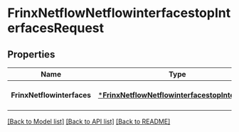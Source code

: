 # FrinxNetflowNetflowinterfacestopInterfacesRequest

## Properties
Name | Type | Description | Notes
------------ | ------------- | ------------- | -------------
**FrinxNetflowinterfaces** | [***FrinxNetflowNetflowinterfacestopInterfaces**](frinx.netflow.netflowinterfacestop.Interfaces.md) |  | [optional] [default to null]

[[Back to Model list]](../README.md#documentation-for-models) [[Back to API list]](../README.md#documentation-for-api-endpoints) [[Back to README]](../README.md)


